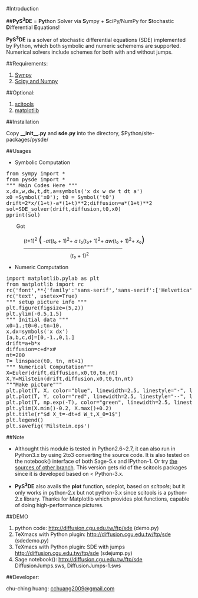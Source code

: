 #Introduction

##**PyS<sup>3</sup>DE** = **Py**thon Solver via **S**ympy + **S**ciPy/NumPy for **S**tochastic **D**ifferential **E**quations!


**PyS<sup>3</sup>DE** is a solver of stochastic differential equations (SDE) implemented by Python, which both symbolic and numeric schemems are supported.
Numerical solvers include schemes for both with and without jumps.
<br>

##Requirements:

1. <a href="http://sympy.org">Sympy</br>
2. <a href="http://www.scipy.org">Scipy and Numpy</a></br>
 
##Optional:

1. <a href="http://code.google.com/p/scitools/">scitools</a><br>
2. <a href="http://matplotlib.org">matplotlib</a>

##Installation

Copy **\_\_init\_\_.py** and **sde.py** into the directory, $Python/site-packages/pysde/


##Usages

* Symbolic Computation
<pre>
from sympy import *
from pysde import *
""" Main Codes Here """
x,dx,w,dw,t,dt,a=symbols('x dx w dw t dt a')
x0 =Symbol('x0'); t0 = Symbol('t0')
drift=2*x/(1+t)-a*(1+t)**2;diffusion=a*(1+t)**2
sol=SDE_solver(drift,diffusion,t0,x0)
pprint(sol)  
</pre>
&nbsp;&nbsp;&nbsp;&nbsp;&nbsp;&nbsp;&nbsp;Got


&nbsp;&nbsp;&nbsp;&nbsp;&nbsp;&nbsp;&nbsp;&nbsp;&nbsp;&nbsp;&nbsp;&nbsp;(<i>t</i>+1)<sup>2</sup> <big><big><big>(</big></big></big>
-<i>a</i><i>t</i>(<i>t</i>₀ + 1)<sup>2</sup>+ <i>a</i> <i>t</i>₀(<i>t</i>₀+ 1)<sup>2</sup>+ <i>a</i><i>w</i>(<i>t</i>₀ + 1)<sup>2</sup>+ <i>x</i>₀<big><big><big>)</big></big></big><br>
&nbsp;&nbsp;&nbsp;&nbsp;&nbsp;&nbsp;&nbsp;&nbsp;&nbsp;&nbsp;&nbsp;&nbsp;───────────────────────────<br>
&nbsp;&nbsp;&nbsp;&nbsp;&nbsp;&nbsp;&nbsp;&nbsp;&nbsp;&nbsp;&nbsp;&nbsp;
&nbsp;&nbsp;&nbsp;&nbsp;&nbsp;&nbsp;&nbsp;&nbsp;&nbsp;&nbsp;&nbsp;&nbsp;
&nbsp;&nbsp;&nbsp;&nbsp;&nbsp;&nbsp;&nbsp;&nbsp;&nbsp;&nbsp;&nbsp;&nbsp;
&nbsp;&nbsp;&nbsp;&nbsp;
(<i>t</i>₀ + 1)<sup>2</sup>

* Numeric Computation
<pre>
import matplotlib.pylab as plt
from matplotlib import rc
rc('font',**{'family':'sans-serif','sans-serif':['Helvetica']})
rc('text', usetex=True)
""" setup picture info """
plt.figure(figsize=(5,2))
plt.ylim(-0.5,1.5)
""" Initial data """
x0=1.;t0=0.;tn=10.
x,dx=symbols('x dx')
[a,b,c,d]=[0,-1.,0,1.]
drift=a+b*x
diffusion=c+d*x#
nt=200
T= linspace(t0, tn, nt+1)
""" Numerical Computation"""
X=Euler(drift,diffusion,x0,t0,tn,nt)
X,Y=Milstein(drift,diffusion,x0,t0,tn,nt)
"""Make picture"""
plt.plot(T, X, color="blue", linewidth=2.5, linestyle="-", label="Euler")
plt.plot(T, Y, color="red", linewidth=2.5, linestyle="--", label="Milstein")
plt.plot(T, np.exp(-T), color="green", linewidth=2.5, linestyle="--", label=r"$\exp(-t)$")
plt.ylim(X.min()-0.2, X.max()+0.2)
plt.title(r"$d X_t=-dt+d W_t,X_0=1$")
plt.legend()
plt.savefig('Milstein.eps')
</pre>
##Note

* Althought this module is tested in Python2.6~2.7, it can also run in Python3.x by using 2to3 converting the source code. It is also
tested on the notebook() interface of both Sage-5.x and IPython-1.
Or try <a href="https://github.com/cchuang2009/PySDE/blob/python-3.x/">the sources of other branch</a>. This 
version gets rid of the scitools packages since it is developed based on &lt;  Python-3.x.

* **PyS<sup>3</sup>DE** also avails the **plot** function, sdeplot, based on *scitools*; but it
only works in python-2.x but not python-3.x since scitools is a python-2.x library. Thanks for Matplotlib
which provides plot functions, capable of doing high-performance pictures.

##DEMO

1. python code: http://diffusion.cgu.edu.tw/ftp/sde (demo.py)
2. TeXmacs with Python plugin: http://diffusion.cgu.edu.tw/ftp/sde (sdedemo.py)
3. TeXmacs with Python plugin: SDE with jumps http://diffusion.cgu.edu.tw/ftp/sde (sdejump.py)
4. Sage notebook(): http://diffusion.cgu.edu.tw/ftp/sde DiffusionJumps.sws, DiffusionJumps-1.sws

##Developer:


chu-ching huang: cchuang2009@gmail.com
